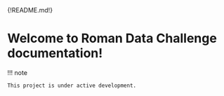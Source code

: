 {!README.md!}

# Welcome to Roman Data Challenge documentation!

!!! note

    This project is under active development.

